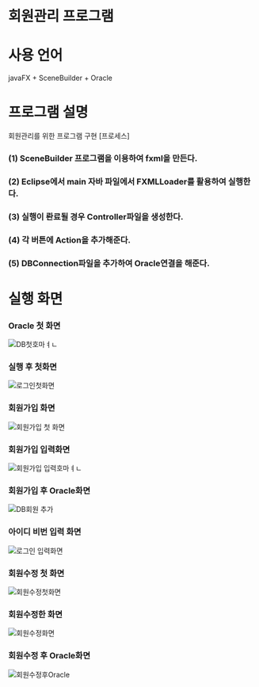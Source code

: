 # 회원관리 프로그램

# 사용 언어
  javaFX + SceneBuilder + Oracle
 
# 프로그램 설명
  회원관리를 위한 프로그램 구현
  [프로세스]
  ### (1) SceneBuilder 프로그램을 이용하여 fxml을 만든다.
  
  ### (2) Eclipse에서 main 자바 파일에서 FXMLLoader를 활용하여 실행한다.
  
  ### (3) 실행이 롼료될 경우 Controller파일을 생성한다.
  
  ### (4) 각 버튼에 Action을 추가해준다.
  
  ### (5) DBConnection파일을 추가하여 Oracle연결을 해준다.
  
  
  
  
  # 실행 화면
  
### Oracle 첫 화면
![DB첫호마ㅕㄴ](https://user-images.githubusercontent.com/93521099/141289271-9b931bfa-0b33-432f-bc19-e3431bc113d4.jpg)
### 실행 후 첫화면
![로그인첫화면](https://user-images.githubusercontent.com/93521099/141288027-5e694197-6e24-4854-885b-7e6e281c0788.jpg)
### 회원가입 화면
![회원가입 첫 화면](https://user-images.githubusercontent.com/93521099/141289914-5fd35f0f-2af4-4a51-86ac-af6ec0711dba.jpg)
### 회원가입 입력화면
![회원가입 입력호마ㅕㄴ](https://user-images.githubusercontent.com/93521099/141290009-a8591553-57c7-4e89-b969-2ac937ae9718.jpg)
### 회원가입 후 Oracle화면
![DB회원 추가](https://user-images.githubusercontent.com/93521099/141289966-0f04a725-7b9f-4689-8f6c-59ae756384c1.jpg)
### 아이디 비번 입력 화면 
![로그인 입력화면](https://user-images.githubusercontent.com/93521099/141288083-4efbbf27-331f-4fdf-a18f-e345aaf9b3c3.jpg)
### 회원수정 첫 화면
![회원수정첫화면](https://user-images.githubusercontent.com/93521099/141290859-dc0c0f09-5828-4ad3-8a9f-07b86bd45b15.jpg)
### 회원수정한 화면
![회원수정화면](https://user-images.githubusercontent.com/93521099/141290771-d8762152-3f60-4a3b-9442-14f069c673e0.jpg)
### 회원수정 후 Oracle화면
![회원수정후Oracle](https://user-images.githubusercontent.com/93521099/141290953-d1e5705c-64ab-4173-ba25-391890affb05.jpg)


